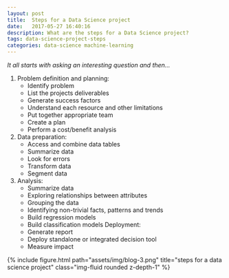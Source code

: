 ```yaml
---
layout: post
title:  Steps for a Data Science project
date:   2017-05-27 16:40:16
description: What are the steps for a Data Science project?
tags: data-science-project-steps
categories: data-science machine-learning
---
```


*It all starts with asking an interesting question and then…*

1. Problem definition and planning:
    - Identify problem
    - List the projects deliverables
    - Generate success factors
    - Understand each resource and other limitations
    - Put together appropriate team
    - Create a plan
    - Perform a cost/benefit analysis
2. Data preparation:
    - Access and combine data tables
    - Summarize data
    - Look for errors
    - Transform data
    - Segment data
3. Analysis:
    - Summarize data
    - Exploring relationships between attributes
    - Grouping the data
    - Identifying non-trivial facts, patterns and trends
    - Build regression models
    - Build classification models
Deployment:
    - Generate report
    - Deploy standalone or integrated decision tool
    - Measure impact

<div class="row justify-content-sm-center">
    <div class="col-sm mt-3 mt-md-0">
        {% include figure.html path="assets/img/blog-3.png" title="steps for a data science project" class="img-fluid rounded z-depth-1" %}
    </div>
</div>
